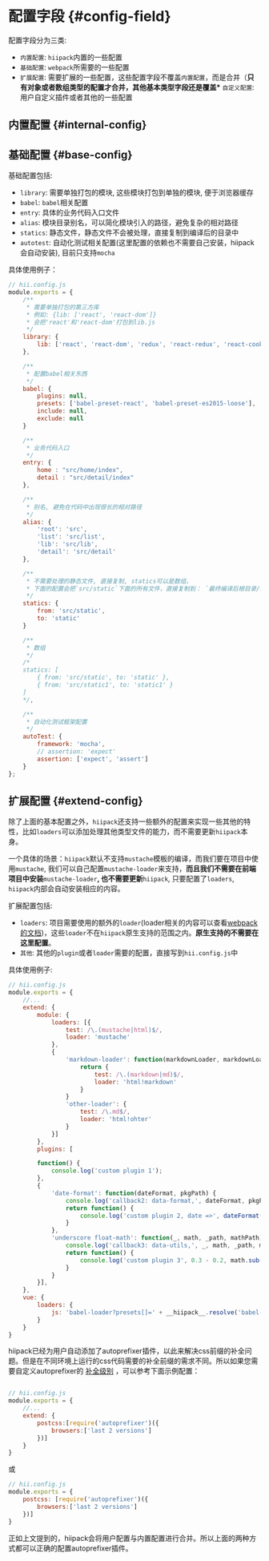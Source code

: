 # 配置字段 {#config-field}

配置字段分为三类:

* `内置配置`: `hiipack`内置的一些配置
* `基础配置`: `webpack`所需要的一些配置
* `扩展配置`: 需要扩展的一些配置，这些配置字段不覆盖`内置配置`，而是合并（**只有对象或者数组类型的配置才合并，其他基本类型字段还是覆盖\*** `自定义配置`: 用户自定义插件或者其他的一些配置

## 内置配置 {#internal-config}

## 基础配置 {#base-config}

基础配置包括:

* `library`: 需要单独打包的模块, 这些模块打包到单独的模块, 便于浏览器缓存
* `babel`: `babel`相关配置
* `entry`: 具体的业务代码入口文件
* `alias`: 模块目录别名，可以简化模块引入的路径，避免复杂的相对路径
* `statics`: 静态文件，静态文件不会被处理，直接复制到编译后的目录中
* `autotest`: 自动化测试相关配置\(这里配置的依赖也不需要自己安装，hiipack会自动安装\), 目前只支持`mocha`

具体使用例子：

```js
// hii.config.js
module.exports = {
    /**
     * 需要单独打包的第三方库
     * 例如: {lib: ['react', 'react-dom']}
     * 会把'react'和'react-dom'打包到lib.js
     */
    library: {
        lib: ['react', 'react-dom', 'redux', 'react-redux', 'react-cookie']
    },

    /**
     * 配置babel相关东西
     */
    babel: {
        plugins: null,
        presets: ['babel-preset-react', 'babel-preset-es2015-loose'],
        include: null,
        exclude: null
    }

    /**
     * 业务代码入口
     */
    entry: {
        home : "src/home/index",
        detail : "src/detail/index"
    },

    /**
     * 别名, 避免在代码中出现很长的相对路径
     */
    alias: {
        'root': 'src',
        'list': 'src/list',
        'lib': 'src/lib',
        'detail': 'src/detail'
    },

    /**
     * 不需要处理的静态文件, 直接复制, statics可以是数组，
     * 下面的配置会把`src/static`下面的所有文件，直接复制到： `最终编译后根目录/static`下面
     */
    statics: {
        from: 'src/static',
        to: 'static'
    }

    /**
     * 数组
     */
    /*
    statics: [
        { from: 'src/static', to: 'static' },
        { from: 'src/static1', to: 'static1' }
    ]
    */,

    /**
     * 自动化测试框架配置
     */
    autoTest: {
        framework: 'mocha',
        // assertion: 'expect'
        assertion: ['expect', 'assert']
    }
};
```

## 扩展配置 {#extend-config}

除了上面的基本配置之外，`hiipack`还支持一些额外的配置来实现一些其他的特性，比如`loaders`可以添加处理其他类型文件的能力，而不需要更新`hiipack`本身。

一个具体的场景：`hiipack`默认不支持`mustache`模板的编译，而我们要在项目中使用`mustache`, 我们可以自己配置`mustache-loader`来支持，**而且我们不需要在前端项目中安装**`mustache-loader`**, 也不需要更新**`hiipack`, 只要配置了`loaders`, `hiipack`内部会自动安装相应的内容。

扩展配置包括:

* `loaders`: 项目需要使用的额外的`loader`\(loader相关的内容可以查看[webpack的文档](https://webpack.github.io/docs/loaders.html)\)，这些`loader`不在`hiipack`原生支持的范围之内。**原生支持的不需要在这里配置**。
* `其他`: 其他的`plugin`或者`loader`需要的配置，直接写到`hii.config.js`中

具体使用例子:

```js
// hii.config.js
module.exports = {
    //...
    extend: {
        module: {
            loaders: [{
                test: /\.(mustache|html)$/,
                loader: 'mustache'
            },
            {
                'markdown-loader': function(markdownLoader, markdownLoaderPath) {
                    return {
                        test: /\.(markdown|md)$/,
                        loader: 'html!markdown'
                    }
                }
                'other-loader': {
                    test: /\.md$/,
                    loader: 'html!ohter'
                }
            }]
        },
        plugins: [

        function() {
            console.log('custom plugin 1');
        },
        {
            'date-format': function(dateFormat, pkgPath) {
                console.log('callback2: data-format,', dateFormat, pkgPath);
                return function() {
                    console.log('custom plugin 2, date =>', dateFormat('yyyy-MM/dd hh||mm//ss.SSS', new Date()));
                }
            },
            'underscore float-math': function(_, math, _path, mathPath) {
                console.log('callback3: data-utils,', _, math, _path, mathPath);
                return function() {
                    console.log('custom plugin 3', 0.3 - 0.2, math.sub(0.3, 0.2), _.isEmpty([1, 2, 3]), _path, mathPath);
                }
            }
        }],
    },
    vue: {
        loaders: {
            js: 'babel-loader?presets[]=' + __hiipack__.resolve('babel-preset-es2015-loose') + '&plugins[]=' + __hiipack__.resolve('babel-plugin-transform-runtime') + '&comments=false'
        }
    }
}
```
hiipack已经为用户自动添加了autoprefixer插件，以此来解决css前缀的补全问题。但是在不同环境上运行的css代码需要的补全前缀的需求不同。所以如果您需要自定义autoprefixer的 [补全级别](https://github.com/ai/browserslist#queries) ，可以参考下面示例配置：

```js

// hii.config.js
module.exports = {
    //...
    extend: {
        postcss:[require('autoprefixer')({
            browsers:['last 2 versions']
        })]
    }
}
```
或

```js
// hii.config.js
module.exports = {
    postcss: [require('autoprefixer')({
        browsers:['last 2 versions']
    })]
}
```
正如上文提到的，hiipack会将用户配置与内置配置进行合并。所以上面的两种方式都可以正确的配置autoprefixer插件。









